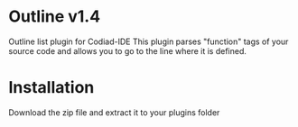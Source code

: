 Outline v1.4
============
Outline list plugin for Codiad-IDE
This plugin parses "function" tags of your source code and allows you to go to the line where it is defined.

Installation
============
Download the zip file and extract it to your plugins folder